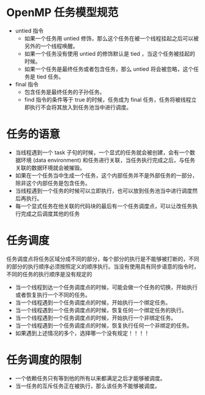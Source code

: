 # OpenMP 任务模型规范

- untied 指令
  - 如果一个任务用 untied 修饰，那么这个任务在被一个线程挂起之后可以被另外的一个线程唤醒。
  - 如果一个任务没有使用 untied 的修饰默认是 tied ，当这个任务被挂起的时候。
  - 如果一个任务是最终任务或者包含任务，那么 untied 将会被忽略，这个任务是 tied 任务。
- final 指令
  - 包含任务是最终任务的子孙任务。
  - find 指令的条件等于 true 的时候，任务成为 final 任务，任务将被线程立即执行不会将其放入到任务池当中进行调度。

# 任务的语意

- 当线程遇到一个 task 子句的时候，一个显式的任务就会被创建，会有一个数据环境 (data environment) 和任务进行关联，当任务执行完成之后，与任务关联的数据环境就会被摧毁。
- 如果在一个任务当中生成一个任务，这个内部任务并不是外部任务的一部分，除非这个内部任务是包含任务。
- 当线程遇到一个任务的时候可以立即执行，也可以放到任务池当中进行调度然后再执行。
- 每一个显式任务在他关联的代码块的最后有一个任务调度点，可以让改任务执行完成之后调度其他的任务

# 任务调度

任务调度点将任务区域分成不同的部分，每个部分的执行是不能够被打断的，不同的部分的执行顺序必须按照定义的顺序执行。当没有使用具有同步语意的指令时，不同的任务的执行顺序是没有规定的

- 当一个线程到达一个任务调度点的时候，可能会做一个任务的切换，开始执行或者恢复执行一个不同的任务。
- 当一个线程遇到一个任务调度点的时候，开始执行一个绑定任务。
- 当一个线程遇到一个任务调度点的时候，恢复任何一个绑定任务的执行。
- 当一个线程遇到一个任务调度点的时候，开始执行一个非绑定任务。
- 当一个线程遇到一个任务调度点的时候，恢复执行任何一个非绑定的任务。
- 如果遇到上述情况的多个，选择哪一个没有规定！！！！

# 任务调度的限制

- 一个依赖任务只有等到他的所有以来都满足之后才能够被调度。
- 当一任务的互斥任务正在被执行，那么该任务不能够被调度。
